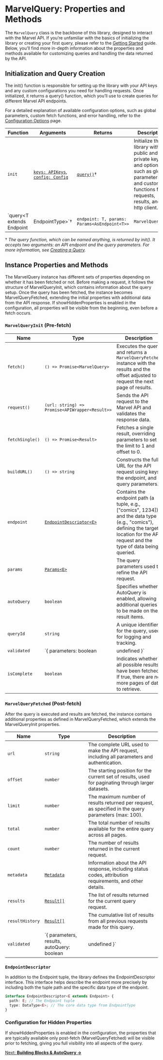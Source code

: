 # MarvelQuery: Properties and Methods

The `MarvelQuery` class is the backbone of this library, designed to interact with the Marvel API. If you’re unfamiliar with the basics of initializing the library or creating your first query, please refer to the [Getting Started](getting-started.md) guide. Below, you’ll find more in-depth information about the properties and methods available for customizing queries and handling the data returned by the API.

## Initialization and Query Creation

The init() function is responsible for setting up the library with your API keys and any custom configurations you need for handling requests. Once initialized, it returns a query() function, which you’ll use to create queries for different Marvel API endpoints.

For a detailed explanation of available configuration options, such as global parameters, custom fetch functions, and error handling, refer to the [Configuration Options](configuration.md) page.

| Function                                         | Arguments                                                | Returns                         | Description                                                  |
| ------------------------------------------------ | -------------------------------------------------------- | ------------------------------- | ------------------------------------------------------------ |
| `init`                                           | [`keys: APIKeys`](#apikeys), [`config: Config`](#config) | [`query()`](#createquery)† | Initialize the library with public and private keys, and options such as global parameters and custom functions for requests, results, and http client. |
| `query<T extends Endpoint | EndpointType>`† | `endpoint: T, params: Params<AsEndpoint<T>>`             | `MarvelQuery<T>`                | Private function to create a new query instance. Must be accessed via init() initialization. |

† *The query function, which can be named anything, is returned by init(). It accepts two arguments: an API endpoint and the query parameters. For more information, see [Creating a Query](getting-started.md#query).*

## Instance Properties and Methods

The MarvelQuery instance has different sets of properties depending on whether it has been fetched or not. Before making a request, it follows the structure of MarvelQueryInit, which contains information about the query setup. Once the query has been fetched, the instance becomes MarvelQueryFetched, extending the initial properties with additional data from the API response. If showHiddenProperties is enabled in the configuration, all properties will be visible from the beginning, even before a fetch occurs.

### `MarvelQueryInit` (Pre-fetch)

| Name            | Type                                           | Description                                                  |
| --------------- | ---------------------------------------------- | ------------------------------------------------------------ |
| `fetch()`       | `() => Promise<MarvelQuery>`                   | Executes the query and returns a `MarvelQueryFetched` instance with the results and the offset adjusted to request the next page of results. |
| `request()`     | `(url: string) => Promise<APIWrapper<Result>>` | Sends the API request to the Marvel API and validates the response data. |
| `fetchSingle()` | `() => Promise<Result>`                        | Fetches a single result, overriding parameters to set the limit to 1 and offset to 0. |
| `buildURL()`    | `() => string`                                 | Constructs the full URL for the API request using keys, the endpoint, and query parameters. |
| `endpoint`      | [`EndpointDescriptor<E>`](endpoints.md#types)  | Contains the endpoint path (a tuple, e.g., ["comics", 1234]) and the data type (e.g., "comics"), defining the target location for the API request and the type of data being queried. |
| `params`        | [`Params<E>`](#params)                         | The query parameters used to refine the API request.         |
| `autoQuery`     | `boolean`                                      | Specifies whether AutoQuery is enabled, allowing additional queries to be made on the result items. |
| `queryId`       | `string`                                       | A unique identifier for the query, used for logging and tracking. |
| `validated`     | `{ parameters: boolean | undefined }`          | Indicates whether the query parameters have been validated. Contains only the parameters key. Values can be undefined, true (valid), or false (invalid). |
| `isComplete`    | `boolean`                                      | Indicates whether all possible results have been fetched. If true, there are no more pages of data to retrieve. |

### `MarvelQueryFetched` (Post-fetch)

After the query is executed and results are fetched, the instance contains additional properties as defined in MarvelQueryFetched, which extends the MarvelQueryInit properties.

| Name            | Type                                                      | Description                                                  |
| --------------- | --------------------------------------------------------- | ------------------------------------------------------------ |
| `url`           | `string`                                                  | The complete URL used to make the API request, including all parameters and authentication. |
| `offset`        | `number`                                                  | The starting position for the current set of results, used for paginating through larger datasets. |
| `limit`         | `number`                                                  | The maximum number of results returned per request, as specified in the query parameters (max: 100). |
| `total`         | `number`                                                  | The total number of results available for the entire query across all pages. |
| `count`         | `number`                                                  | The number of results returned in the current request.       |
| `metadata`      | [`Metadata`](#metadata)                                   | Information about the API response, including status codes, attribution requirements, and other details. |
| `results`       | [`Result[]`](data-types.md#result-types)                  | The list of results returned for the current query request.  |
| `resultHistory` | [`Result[]`](data-types.md#result-types)                  | The cumulative list of results from all previous requests made for this query. |
| `validated`     | `{ parameters, results, autoQuery: boolean | undefined }` | Adds results and autoQuery keys, along with parameters, to track validation. Values can be undefined, true (valid), or false (invalid). |

### `EndpointDescriptor`

In addition to the Endpoint tuple, the library defines the EndpointDescriptor interface. This interface helps describe the endpoint more precisely by including both the tuple path and the specific data type of the endpoint.

```ts
interface EndpointDescriptor<E extends Endpoint> {
  path: E; // The Endpoint tuple
  type: DataType<E>; // The core data type from EndpointType
}
```

### Configuration for Hidden Properties

If showHiddenProperties is enabled in the configuration, the properties that are typically available only post-fetch (MarvelQueryFetched) will be visible prior to fetching, giving you full visibility into all aspects of the query.

[Next: **Building Blocks & AutoQuery →**](autoquery.md)
